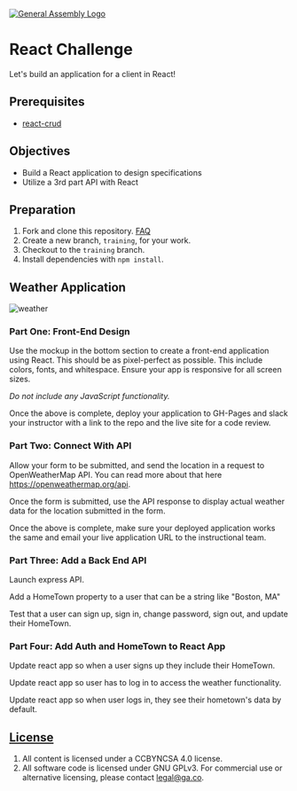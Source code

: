 [![General Assembly Logo](https://camo.githubusercontent.com/1a91b05b8f4d44b5bbfb83abac2b0996d8e26c92/687474703a2f2f692e696d6775722e636f6d2f6b6538555354712e706e67)](https://generalassemb.ly/education/web-development-immersive)

# React Challenge

Let's build an application for a client in React!

## Prerequisites

-   [react-crud](https://git.generalassemb.ly/ga-wdi-boston/react-crud)

## Objectives

- Build a React application to design specifications
- Utilize a 3rd part API with React

## Preparation

1.  Fork and clone this repository.
 [FAQ](https://github.com/ga-wdi-boston/meta/wiki/ForkAndClone)
1.  Create a new branch, `training`, for your work.
1.  Checkout to the `training` branch.
1.  Install dependencies with `npm install`.

## Weather Application

![weather](https://media.git.generalassemb.ly/user/3667/files/18bfc380-06fb-11ea-9a42-49fd24f00e7f)

### Part One: Front-End Design

Use the mockup in the bottom section to create a front-end application using React.  This should be as pixel-perfect as possible. This include colors, fonts, and whitespace. Ensure your app is responsive for all screen sizes.

_Do not include any JavaScript functionality._

Once the above is complete, deploy your application to GH-Pages and slack your instructor with a link to the repo and the live site for a code review.

### Part Two: Connect With API

Allow your form to be submitted, and send the location in a request to OpenWeatherMap API.  You can read more about that here https://openweathermap.org/api.

Once the form is submitted, use the API response to display actual weather data for the location submitted in the form.

Once the above is complete, make sure your deployed application works the same and email your live application URL to the instructional team.

### Part Three: Add a Back End API

Launch express API.

Add a HomeTown property to a user that can be a string like "Boston, MA"

Test that a user can sign up, sign in, change password, sign out, and update their HomeTown.

### Part Four: Add Auth and HomeTown to React App

Update react app so when a user signs up they include their HomeTown.

Update react app so user has to log in to access the weather functionality.

Update react app so when user logs in, they see their hometown's data by default.

## [License](LICENSE)

1.  All content is licensed under a CC­BY­NC­SA 4.0 license.
1.  All software code is licensed under GNU GPLv3. For commercial use or
    alternative licensing, please contact legal@ga.co.
